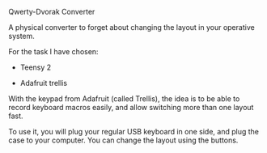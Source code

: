 Qwerty-Dvorak Converter

A physical converter to forget about changing the layout in your operative system.

For the task I have chosen:

- Teensy 2

- Adafruit trellis

With the keypad from Adafruit (called Trellis), the idea is to be able to record keyboard macros easily, and allow switching more than one layout fast.

To use it, you will plug your regular USB keyboard in one side, and plug the case to your computer. You can change the layout using the buttons.

